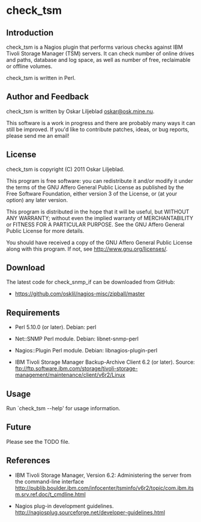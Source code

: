 check_tsm
=========

Introduction
------------

check_tsm is a Nagios plugin that performs various checks against IBM Tivoli
Storage Manager (TSM) servers.  It can check number of online drives and
paths, database and log space, as well as number of free, reclaimable or
offline volumes.

check_tsm is written in Perl.

Author and Feedback
-------------------

check_tsm is written by Oskar Liljeblad <oskar@osk.mine.nu>.

This software is a work in progress and there are probably many ways it can
still be improved. If you'd like to contribute patches, ideas, or bug
reports, please send me an email!

License
-------

check_tsm is copyright (C) 2011 Oskar Liljeblad.

This program is free software: you can redistribute it and/or modify
it under the terms of the GNU Affero General Public License as
published by the Free Software Foundation, either version 3 of the
License, or (at your option) any later version.

This program is distributed in the hope that it will be useful,
but WITHOUT ANY WARRANTY; without even the implied warranty of
MERCHANTABILITY or FITNESS FOR A PARTICULAR PURPOSE.  See the
GNU Affero General Public License for more details.

You should have received a copy of the GNU Affero General Public License
along with this program.  If not, see <http://www.gnu.org/licenses/>.

Download
--------

The latest code for check_snmp_if can be downloaded from GitHub:

 * <https://github.com/osklil/nagios-misc/zipball/master>

Requirements
------------

 * Perl 5.10.0 (or later).
   Debian: perl

 * Net::SNMP Perl module.
   Debian: libnet-snmp-perl

 * Nagios::Plugin Perl module.
   Debian: libnagios-plugin-perl

 * IBM Tivoli Storage Manager Backup-Archive Client 6.2 (or later).
   Source: <ftp://ftp.software.ibm.com/storage/tivoli-storage-management/maintenance/client/v6r2/Linux>

Usage
-----

Run `check_tsm --help' for usage information.

Future
------

Please see the TODO file.

References
----------

 * IBM Tivoli Storage Manager, Version 6.2: Administering the server from the command-line interface
   <http://publib.boulder.ibm.com/infocenter/tsminfo/v6r2/topic/com.ibm.itsm.srv.ref.doc/t_cmdline.html>

 * Nagios plug-in development guidelines.
   <http://nagiosplug.sourceforge.net/developer-guidelines.html>
